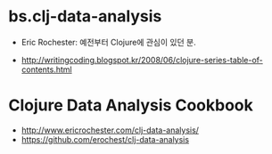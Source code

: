 bs.clj-data-analysis
====================

* Eric Rochester: 예전부터 Clojure에 관심이 있던 분.

 - http://writingcoding.blogspot.kr/2008/06/clojure-series-table-of-contents.html

# Clojure Data Analysis Cookbook
 - http://www.ericrochester.com/clj-data-analysis/
 - https://github.com/erochest/clj-data-analysis

